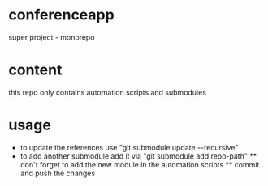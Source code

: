 # conferenceapp
super project - monorepo

# content
this repo only contains automation scripts and submodules

# usage
* to update the references use "git submodule update --recursive"
* to add another submodule add it via "git submodule add repo-path"
** don't forget to add the new module in the automation scripts
** commit and push the changes